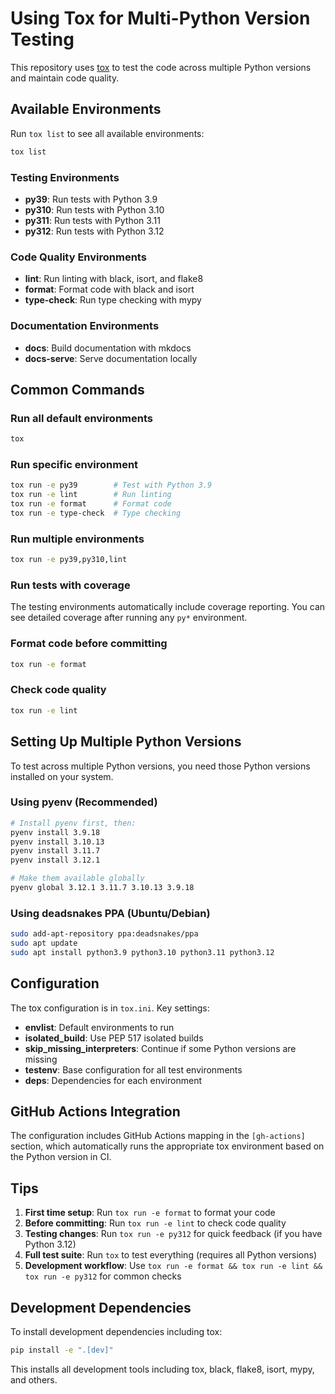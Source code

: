 # Using Tox for Multi-Python Version Testing

This repository uses [tox](https://tox.readthedocs.io/) to test the code across multiple Python versions and maintain code quality.

## Available Environments

Run `tox list` to see all available environments:

```bash
tox list
```

### Testing Environments

- **py39**: Run tests with Python 3.9
- **py310**: Run tests with Python 3.10
- **py311**: Run tests with Python 3.11
- **py312**: Run tests with Python 3.12

### Code Quality Environments

- **lint**: Run linting with black, isort, and flake8
- **format**: Format code with black and isort
- **type-check**: Run type checking with mypy

### Documentation Environments

- **docs**: Build documentation with mkdocs
- **docs-serve**: Serve documentation locally

## Common Commands

### Run all default environments
```bash
tox
```

### Run specific environment
```bash
tox run -e py39        # Test with Python 3.9
tox run -e lint        # Run linting
tox run -e format      # Format code
tox run -e type-check  # Type checking
```

### Run multiple environments
```bash
tox run -e py39,py310,lint
```

### Run tests with coverage
The testing environments automatically include coverage reporting. You can see detailed coverage after running any `py*` environment.

### Format code before committing
```bash
tox run -e format
```

### Check code quality
```bash
tox run -e lint
```

## Setting Up Multiple Python Versions

To test across multiple Python versions, you need those Python versions installed on your system.

### Using pyenv (Recommended)
```bash
# Install pyenv first, then:
pyenv install 3.9.18
pyenv install 3.10.13
pyenv install 3.11.7
pyenv install 3.12.1

# Make them available globally
pyenv global 3.12.1 3.11.7 3.10.13 3.9.18
```

### Using deadsnakes PPA (Ubuntu/Debian)
```bash
sudo add-apt-repository ppa:deadsnakes/ppa
sudo apt update
sudo apt install python3.9 python3.10 python3.11 python3.12
```

## Configuration

The tox configuration is in `tox.ini`. Key settings:

- **envlist**: Default environments to run
- **isolated_build**: Use PEP 517 isolated builds
- **skip_missing_interpreters**: Continue if some Python versions are missing
- **testenv**: Base configuration for all test environments
- **deps**: Dependencies for each environment

## GitHub Actions Integration

The configuration includes GitHub Actions mapping in the `[gh-actions]` section, which automatically runs the appropriate tox environment based on the Python version in CI.

## Tips

1. **First time setup**: Run `tox run -e format` to format your code
2. **Before committing**: Run `tox run -e lint` to check code quality
3. **Testing changes**: Run `tox run -e py312` for quick feedback (if you have Python 3.12)
4. **Full test suite**: Run `tox` to test everything (requires all Python versions)
5. **Development workflow**: Use `tox run -e format && tox run -e lint && tox run -e py312` for common checks

## Development Dependencies

To install development dependencies including tox:
```bash
pip install -e ".[dev]"
```

This installs all development tools including tox, black, flake8, isort, mypy, and others.
